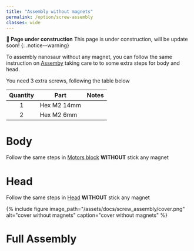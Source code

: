 ```yaml
---
title: "Assembly without magnets"
permalink: /option/screw-assembly
classes: wide
---
```


**:construction: Page under construction** This page is under construction, will be update soon!
{: .notice--warning}

To assembly nanosaur without any magnet, you can follow the same instruction on [Assemby](/assembly) taking care to to some extra steps for body and head.

You need 3 extra screws, following the table below

| Quantity | Part                        | Notes |
|:--------:|-----------------------------|-------|
| 1        | Hex M2 14mm                 |       |
| 2        | Hex M2 6mm                  |       |

# Body

Follow the same steps in [Motors block](/assembly/#motors-block) **WITHOUT** stick any magnet

# Head 

Follow the same steps in [Head](/assembly#head) **WITHOUT** stick any magnet

{% include figure image_path="/assets/docs/screw_assembly/cover.png" alt="cover without magnets" caption="cover without magnets" %}

# Full Assembly

